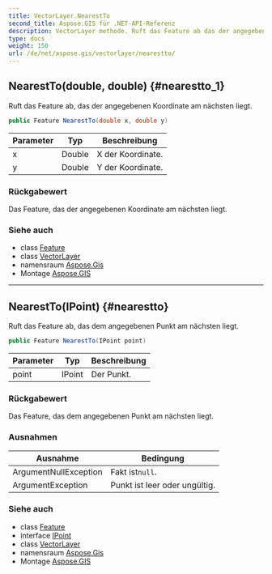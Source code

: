 ```yaml
---
title: VectorLayer.NearestTo
second_title: Aspose.GIS für .NET-API-Referenz
description: VectorLayer methode. Ruft das Feature ab das der angegebenen Koordinate am nächsten liegt.
type: docs
weight: 150
url: /de/net/aspose.gis/vectorlayer/nearestto/
---
```

## NearestTo(double, double) {#nearestto_1}

Ruft das Feature ab, das der angegebenen Koordinate am nächsten liegt.

```csharp
public Feature NearestTo(double x, double y)
```

| Parameter | Typ | Beschreibung |
| --- | --- | --- |
| x | Double | X der Koordinate. |
| y | Double | Y der Koordinate. |

### Rückgabewert

Das Feature, das der angegebenen Koordinate am nächsten liegt.

### Siehe auch

* class [Feature](../../feature/)
* class [VectorLayer](../)
* namensraum [Aspose.Gis](../../vectorlayer/)
* Montage [Aspose.GIS](../../../)

---

## NearestTo(IPoint) {#nearestto}

Ruft das Feature ab, das dem angegebenen Punkt am nächsten liegt.

```csharp
public Feature NearestTo(IPoint point)
```

| Parameter | Typ | Beschreibung |
| --- | --- | --- |
| point | IPoint | Der Punkt. |

### Rückgabewert

Das Feature, das dem angegebenen Punkt am nächsten liegt.

### Ausnahmen

| Ausnahme | Bedingung |
| --- | --- |
| ArgumentNullException | Fakt ist`null`. |
| ArgumentException | Punkt ist leer oder ungültig. |

### Siehe auch

* class [Feature](../../feature/)
* interface [IPoint](../../../aspose.gis.geometries/ipoint/)
* class [VectorLayer](../)
* namensraum [Aspose.Gis](../../vectorlayer/)
* Montage [Aspose.GIS](../../../)


